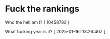 # Fuck the rankings

Who the hell am I?
{ 10458782 }

What fucking year is it?
[ 2025-01-16T13:26:40Z ]
